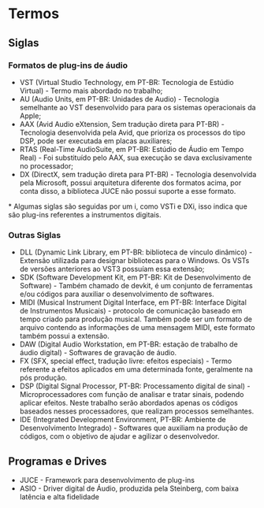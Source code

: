 # Termos

## Siglas

### Formatos de plug-ins de áudio
  * VST (Virtual Studio Technology, em PT-BR: Tecnologia de Estúdio Virtual) - Termo mais abordado no trabalho;
  * AU (Audio Units, em PT-BR: Unidades de Audio) - Tecnologia semelhante ao VST desenvolvido para para os sistemas operacionais da Apple;
  * AAX (Avid Audio eXtension, Sem tradução direta para PT-BR) - Tecnologia desenvolvida pela Avid, que prioriza os processos do tipo DSP, pode ser executada em placas auxiliares;
  * RTAS (Real-Time AudioSuite, em PT-BR: Estúdio de Áudio em Tempo Real) - Foi substituído pelo AAX, sua execução se dava exclusivamente no processador;
  * DX (DirectX, sem tradução direta para PT-BR) - Tecnologia desenvolvida pela Microsoft, possui arquitetura diferente dos formatos acima, por conta disso, a biblioteca JUCE não possui suporte a esse formato.
  
  \* Algumas siglas são seguidas por um i, como VSTi e DXi, isso indica que são plug-ins referentes a instrumentos digitais. 
### Outras Siglas
  * DLL (Dynamic Link Library,  em PT-BR: biblioteca de vínculo dinâmico) - Extensão utilizada para designar bibliotecas para o Windows. Os VSTs de versões anteriores ao VST3 possuíam essa extensão;
  * SDK (Software Development Kit, em PT-BR: Kit de Desenvolvimento de Software) - Também chamado de devkit, é um conjunto de ferramentas e/ou códigos para auxiliar o desenvolvimento de softwares.
  * MIDI (Musical Instrument Digital Interface, em PT-BR: Interface Digital de Instrumentos Musicais) - protocolo de comunicação baseado em tempo criado para produção musical. Também pode ser um formato de arquivo contendo as informações de uma mensagem MIDI, este formato também possui a extensão.
  * DAW (Digital Audio Workstation, em PT-BR: estação de trabalho de áudio digital) - Softwares de gravação de áudio.
  * FX (SFX, special effect, tradução livre: efeitos especiais) - Termo referente a efeitos aplicados em uma determinada fonte, geralmente na pós produção.
  * DSP (Digital Signal Processor, PT-BR: Processamento digital de sinal) - Microprocessadores com função de analisar e tratar sinais, podendo aplicar efeitos. Neste trabalho serão abordados apenas os códigos baseados nesses processadores, que realizam processos semelhantes.
  * IDE (Integrated Development Environment, PT-BR: Ambiente de Desenvolvimento Integrado) - Softwares que auxiliam na produção de códigos, com o objetivo de ajudar e agilizar o desenvolvedor.

## Programas e Drives
  * JUCE - Framework para desenvolvimento de plug-ins
  * ASIO - Driver digital de Áudio, produzida pela Steinberg, com baixa latência e alta fidelidade

